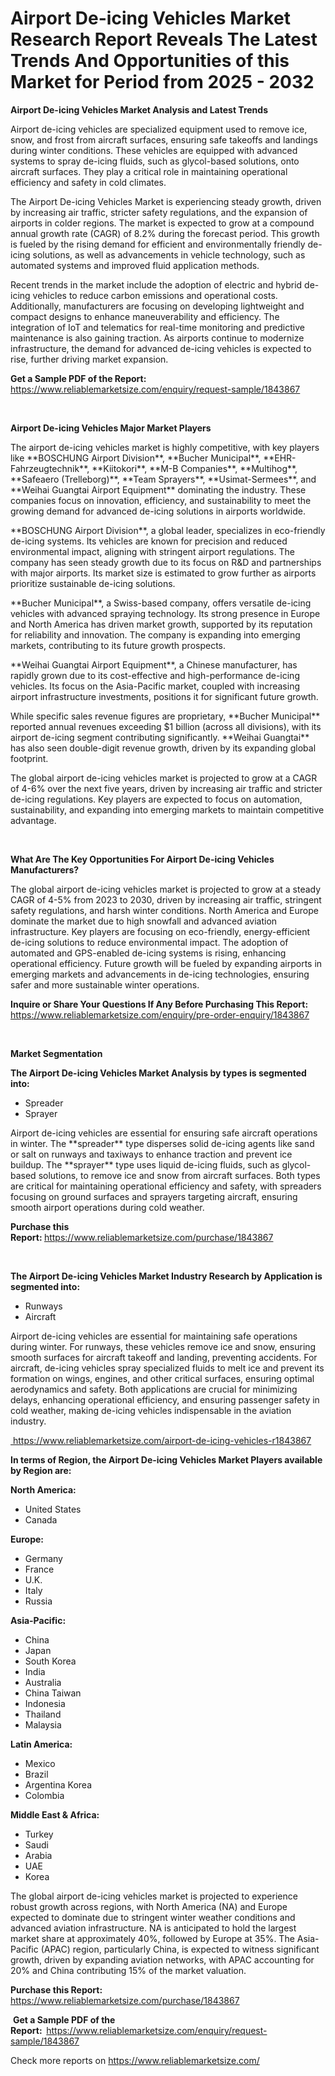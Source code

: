 <p><h1>Airport De-icing Vehicles Market Research Report Reveals The Latest Trends And Opportunities of this Market for Period from 2025 - 2032</h1></p><p><strong>Airport De-icing Vehicles Market Analysis and Latest Trends</strong></p>
<p><p>Airport de-icing vehicles are specialized equipment used to remove ice, snow, and frost from aircraft surfaces, ensuring safe takeoffs and landings during winter conditions. These vehicles are equipped with advanced systems to spray de-icing fluids, such as glycol-based solutions, onto aircraft surfaces. They play a critical role in maintaining operational efficiency and safety in cold climates.</p><p>The Airport De-icing Vehicles Market is experiencing steady growth, driven by increasing air traffic, stricter safety regulations, and the expansion of airports in colder regions. The market is expected to grow at a compound annual growth rate (CAGR) of 8.2% during the forecast period. This growth is fueled by the rising demand for efficient and environmentally friendly de-icing solutions, as well as advancements in vehicle technology, such as automated systems and improved fluid application methods.</p><p>Recent trends in the market include the adoption of electric and hybrid de-icing vehicles to reduce carbon emissions and operational costs. Additionally, manufacturers are focusing on developing lightweight and compact designs to enhance maneuverability and efficiency. The integration of IoT and telematics for real-time monitoring and predictive maintenance is also gaining traction. As airports continue to modernize infrastructure, the demand for advanced de-icing vehicles is expected to rise, further driving market expansion.</p></p>
<p><strong>Get a Sample PDF of the Report:&nbsp;</strong> <a href="https://www.reliablemarketsize.com/enquiry/request-sample/1843867?utm_campaign=1911&utm_medium=2&utm_source=Github&utm_content=ia&utm_term=24012025&utm_id=airport-de-icing-vehicles">https://www.reliablemarketsize.com/enquiry/request-sample/1843867</a></p>
<p>&nbsp;</p>
<p><strong>Airport De-icing Vehicles Major Market Players</strong></p>
<p><p>The airport de-icing vehicles market is highly competitive, with key players like **BOSCHUNG Airport Division**, **Bucher Municipal**, **EHR-Fahrzeugtechnik**, **Kiitokori**, **M-B Companies**, **Multihog**, **Safeaero (Trelleborg)**, **Team Sprayers**, **Usimat-Sermees**, and **Weihai Guangtai Airport Equipment** dominating the industry. These companies focus on innovation, efficiency, and sustainability to meet the growing demand for advanced de-icing solutions in airports worldwide.</p><p>**BOSCHUNG Airport Division**, a global leader, specializes in eco-friendly de-icing systems. Its vehicles are known for precision and reduced environmental impact, aligning with stringent airport regulations. The company has seen steady growth due to its focus on R&D and partnerships with major airports. Its market size is estimated to grow further as airports prioritize sustainable de-icing solutions.</p><p>**Bucher Municipal**, a Swiss-based company, offers versatile de-icing vehicles with advanced spraying technology. Its strong presence in Europe and North America has driven market growth, supported by its reputation for reliability and innovation. The company is expanding into emerging markets, contributing to its future growth prospects.</p><p>**Weihai Guangtai Airport Equipment**, a Chinese manufacturer, has rapidly grown due to its cost-effective and high-performance de-icing vehicles. Its focus on the Asia-Pacific market, coupled with increasing airport infrastructure investments, positions it for significant future growth.</p><p>While specific sales revenue figures are proprietary, **Bucher Municipal** reported annual revenues exceeding $1 billion (across all divisions), with its airport de-icing segment contributing significantly. **Weihai Guangtai** has also seen double-digit revenue growth, driven by its expanding global footprint.</p><p>The global airport de-icing vehicles market is projected to grow at a CAGR of 4-6% over the next five years, driven by increasing air traffic and stricter de-icing regulations. Key players are expected to focus on automation, sustainability, and expanding into emerging markets to maintain competitive advantage.</p></p>
<p>&nbsp;</p>
<p><strong>What Are The Key Opportunities For Airport De-icing Vehicles Manufacturers?</strong></p>
<p><p>The global airport de-icing vehicles market is projected to grow at a steady CAGR of 4-5% from 2023 to 2030, driven by increasing air traffic, stringent safety regulations, and harsh winter conditions. North America and Europe dominate the market due to high snowfall and advanced aviation infrastructure. Key players are focusing on eco-friendly, energy-efficient de-icing solutions to reduce environmental impact. The adoption of automated and GPS-enabled de-icing systems is rising, enhancing operational efficiency. Future growth will be fueled by expanding airports in emerging markets and advancements in de-icing technologies, ensuring safer and more sustainable winter operations.</p></p>
<p><strong>Inquire or Share Your Questions If Any Before Purchasing This Report:</strong> <a href="https://www.reliablemarketsize.com/enquiry/pre-order-enquiry/1843867?utm_campaign=1911&utm_medium=2&utm_source=Github&utm_content=ia&utm_term=24012025&utm_id=airport-de-icing-vehicles">https://www.reliablemarketsize.com/enquiry/pre-order-enquiry/1843867</a></p>
<p>&nbsp;</p>
<p><strong>Market Segmentation</strong></p>
<p><strong>The Airport De-icing Vehicles Market Analysis by types is segmented into:</strong></p>
<p><ul><li>Spreader</li><li>Sprayer</li></ul></p>
<p><p>Airport de-icing vehicles are essential for ensuring safe aircraft operations in winter. The **spreader** type disperses solid de-icing agents like sand or salt on runways and taxiways to enhance traction and prevent ice buildup. The **sprayer** type uses liquid de-icing fluids, such as glycol-based solutions, to remove ice and snow from aircraft surfaces. Both types are critical for maintaining operational efficiency and safety, with spreaders focusing on ground surfaces and sprayers targeting aircraft, ensuring smooth airport operations during cold weather.</p></p>
<p><strong>Purchase this Report:&nbsp;</strong><a href="https://www.reliablemarketsize.com/purchase/1843867?utm_campaign=1911&utm_medium=2&utm_source=Github&utm_content=ia&utm_term=24012025&utm_id=airport-de-icing-vehicles">https://www.reliablemarketsize.com/purchase/1843867</a></p>
<p>&nbsp;</p>
<p><strong>The Airport De-icing Vehicles Market Industry Research by Application is segmented into:</strong></p>
<p><ul><li>Runways</li><li>Aircraft</li></ul></p>
<p><p>Airport de-icing vehicles are essential for maintaining safe operations during winter. For runways, these vehicles remove ice and snow, ensuring smooth surfaces for aircraft takeoff and landing, preventing accidents. For aircraft, de-icing vehicles spray specialized fluids to melt ice and prevent its formation on wings, engines, and other critical surfaces, ensuring optimal aerodynamics and safety. Both applications are crucial for minimizing delays, enhancing operational efficiency, and ensuring passenger safety in cold weather, making de-icing vehicles indispensable in the aviation industry.</p></p>
<p><a href="https://www.reliablemarketsize.com/airport-de-icing-vehicles-r1843867?utm_campaign=1911&utm_medium=2&utm_source=Github&utm_content=ia&utm_term=24012025&utm_id=airport-de-icing-vehicles">&nbsp;https://www.reliablemarketsize.com/airport-de-icing-vehicles-r1843867</a></p>
<p><strong>In terms of Region, the Airport De-icing Vehicles Market Players available by Region are:</strong></p>
<p>
    <p> <strong> North America: </strong>
        <ul>
            <li>United States</li>
            <li>Canada</li>
        </ul>
        </p> 
    <p> <strong> Europe: </strong>
        <ul>
            <li>Germany</li>
            <li>France</li>
            <li>U.K.</li>
            <li>Italy</li>
            <li>Russia</li>
        </ul>
        </p> 
    <p> <strong> Asia-Pacific: </strong>
        <ul>
            <li>China</li>
            <li>Japan</li>
            <li>South Korea</li>
            <li>India</li>
            <li>Australia</li>
            <li>China Taiwan</li>
            <li>Indonesia</li>
            <li>Thailand</li>
            <li>Malaysia</li>
        </ul>
        </p> 
    <p> <strong> Latin America: </strong>
        <ul>
            <li>Mexico</li>
            <li>Brazil</li>
            <li>Argentina Korea</li>
            <li>Colombia</li>
        </ul>
        </p> 
    <p> <strong> Middle East & Africa: </strong>
        <ul>
            <li>Turkey</li>
            <li>Saudi</li>
            <li>Arabia</li>
            <li>UAE</li>
            <li>Korea</li>
        </ul>
    </p>
    </p>
<p><p>The global airport de-icing vehicles market is projected to experience robust growth across regions, with North America (NA) and Europe expected to dominate due to stringent winter weather conditions and advanced aviation infrastructure. NA is anticipated to hold the largest market share at approximately 40%, followed by Europe at 35%. The Asia-Pacific (APAC) region, particularly China, is expected to witness significant growth, driven by expanding aviation networks, with APAC accounting for 20% and China contributing 15% of the market valuation.</p></p>
<p><strong>Purchase this Report: </strong><a href="https://www.reliablemarketsize.com/purchase/1843867?utm_campaign=1911&utm_medium=2&utm_source=Github&utm_content=ia&utm_term=24012025&utm_id=airport-de-icing-vehicles">https://www.reliablemarketsize.com/purchase/1843867</a></p>
<p>&nbsp;<strong>Get a Sample PDF of the Report:&nbsp;&nbsp;</strong><a href="https://www.reliablemarketsize.com/enquiry/request-sample/1843867?utm_campaign=1911&utm_medium=2&utm_source=Github&utm_content=ia&utm_term=24012025&utm_id=airport-de-icing-vehicles">https://www.reliablemarketsize.com/enquiry/request-sample/1843867</a></p>
<p><strong></strong></p>
<p>Check more reports on <a href="https://www.reliablemarketsize.com/?utm_campaign=1911&utm_medium=2&utm_source=Github&utm_content=ia&utm_term=24012025&utm_id=airport-de-icing-vehicles">https://www.reliablemarketsize.com/</a></p>